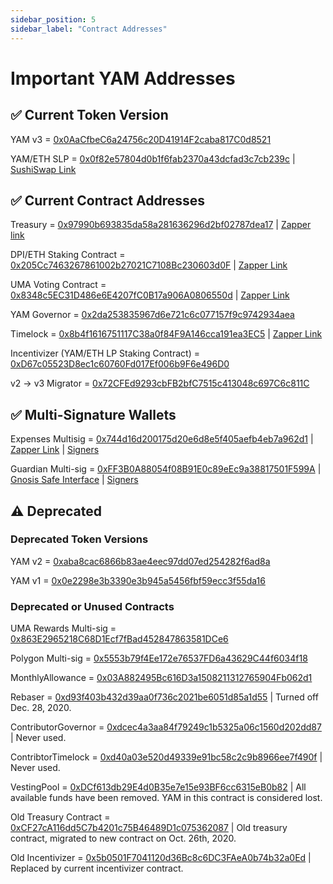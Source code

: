 ```yaml
---
sidebar_position: 5
sidebar_label: "Contract Addresses"
---
```


# Important YAM Addresses 

## ✅ Current Token Version

YAM v3 = [0x0AaCfbeC6a24756c20D41914F2caba817C0d8521](https://etherscan.io/token/0x0AaCfbeC6a24756c20D41914F2caba817C0d8521)

YAM/ETH SLP = [0x0f82e57804d0b1f6fab2370a43dcfad3c7cb239c](https://etherscan.io/token/0x0f82e57804d0b1f6fab2370a43dcfad3c7cb239c) | [SushiSwap Link](https://app.sushi.com/swap?chainId=1&inputCurrency=ETH&outputCurrency=0x0AaCfbeC6a24756c20D41914F2caba817C0d8521)

## ✅ Current Contract Addresses

Treasury = [0x97990b693835da58a281636296d2bf02787dea17](https://etherscan.io/address/0x97990b693835da58a281636296d2bf02787dea17) | [Zapper link](https://zapper.fi/account/0x97990b693835da58a281636296d2bf02787dea17)

DPI/ETH Staking Contract = [0x205Cc7463267861002b27021C7108Bc230603d0F](https://etherscan.io/address/0x205Cc7463267861002b27021C7108Bc230603d0F) | [Zapper Link](https://zapper.fi/account/0x205cc7463267861002b27021c7108bc230603d0f)

UMA Voting Contract = [0x8348c5EC31D486e6E4207fC0B17a906A0806550d](https://etherscan.io/address/0x8348c5EC31D486e6E4207fC0B17a906A0806550d) | [Zapper Link](https://zapper.fi/account/0x8348c5ec31d486e6e4207fc0b17a906a0806550d)

YAM Governor = [0x2da253835967d6e721c6c077157f9c9742934aea](https://etherscan.io/address/0x2da253835967d6e721c6c077157f9c9742934aea)

Timelock = [0x8b4f1616751117C38a0f84F9A146cca191ea3EC5](https://etherscan.io/address/0x8b4f1616751117C38a0f84F9A146cca191ea3EC5) | [Zapper Link](https://zapper.fi/account/0x8b4f1616751117c38a0f84f9a146cca191ea3ec5)

Incentivizer (YAM/ETH LP Staking Contract) = [0xD67c05523D8ec1c60760Fd017Ef006b9F6e496D0](<https://etherscan.io/address/0xD67c05523D8ec1c60760Fd017Ef006b9F6e496D0>)

v2 -> v3 Migrator = [0x72CFEd9293cbFB2bfC7515c413048c697C6c811C](https://etherscan.io/address/0x72cfed9293cbfb2bfc7515c413048c697c6c811c)

## ✅ Multi-Signature Wallets

Expenses Multisig = [0x744d16d200175d20e6d8e5f405aefb4eb7a962d1](https://etherscan.io/address/0x744d16d200175d20e6d8e5f405aefb4eb7a962d1) | [Zapper Link](https://zapper.fi/account/0x744d16d200175d20e6d8e5f405aefb4eb7a962d1) | [Signers](https://github.com/yam-finance/multisigs/blob/master/mainnet.md)

Guardian Multi-sig = [0xFF3B0A88054f08B91E0c89eEc9a38817501F599A](https://etherscan.io/address/0xFF3B0A88054f08B91E0c89eEc9a38817501F599A) | [Gnosis Safe Interface](https://gnosis-safe.io/app/eth:0xFF3B0A88054f08B91E0c89eEc9a38817501F599A/home) | [Signers](https://github.com/yam-finance/multisigs/blob/master/guardian.md)

## ⚠️ Deprecated

### Deprecated Token Versions

YAM v2 = [0xaba8cac6866b83ae4eec97dd07ed254282f6ad8a](https://etherscan.io/address/0xaba8cac6866b83ae4eec97dd07ed254282f6ad8a)

YAM v1  = [0x0e2298e3b3390e3b945a5456fbf59ecc3f55da16](https://etherscan.io/address/0x0e2298e3b3390e3b945a5456fbf59ecc3f55da16)

### Deprecated or Unused Contracts

UMA Rewards Multi-sig = [0x863E2965218C68D1Ecf7fBad452847863581DCe6](<https://etherscan.io/address/0x863e2965218c68d1ecf7fbad452847863581dce6>)

Polygon Multi-sig = [0x5553b79f4Ee172e76537FD6a43629C44f6034f18](https://polygonscan.com/address/0x5553b79f4Ee172e76537FD6a43629C44f6034f18)

MonthlyAllowance = [0x03A882495Bc616D3a1508211312765904Fb062d1](https://etherscan.io/address/0x03A882495Bc616D3a1508211312765904Fb062d1)

Rebaser = [0xd93f403b432d39aa0f736c2021be6051d85a1d55](https://etherscan.io/address/0xd93f403b432d39aa0f736c2021be6051d85a1d55) | Turned off Dec. 28, 2020.

ContributorGovernor = [0xdcec4a3aa84f79249c1b5325a06c1560d202dd87](https://etherscan.io/address/0xdcec4a3aa84f79249c1b5325a06c1560d202dd87) | Never used.

ContribtorTimelock = [0xd40a03e520d49339e91bc58c2c9b8966ee7f490f](https://etherscan.io/address/0xd40a03e520d49339e91bc58c2c9b8966ee7f490f) | Never used.

VestingPool = [0xDCf613db29E4d0B35e7e15e93BF6cc6315eB0b82](https://etherscan.io/address/0xDCf613db29E4d0B35e7e15e93BF6cc6315eB0b82) | All available funds have been removed. YAM in this contract is considered lost.

Old Treasury Contract = [0xCF27cA116dd5C7b4201c75B46489D1c075362087](https://etherscan.io/address/0xCF27cA116dd5C7b4201c75B46489D1c075362087) | Old treasury contract, migrated to new contract on Oct. 26th, 2020.

Old Incentivizer = [0x5b0501F7041120d36Bc8c6DC3FAeA0b74b32a0Ed](https://etherscan.io/address/0x5b0501F7041120d36Bc8c6DC3FAeA0b74b32a0Ed) | Replaced by current incentivizer contract.


